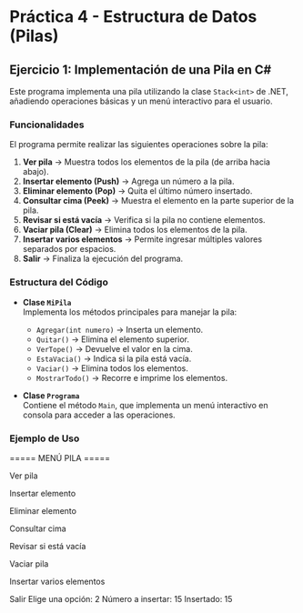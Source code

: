 # Práctica 4 - Estructura de Datos (Pilas)

## Ejercicio 1: Implementación de una Pila en C#

Este programa implementa una pila utilizando la clase `Stack<int>` de .NET, añadiendo operaciones básicas y un menú interactivo para el usuario.

### Funcionalidades

El programa permite realizar las siguientes operaciones sobre la pila:

1. **Ver pila** → Muestra todos los elementos de la pila (de arriba hacia abajo).
2. **Insertar elemento (Push)** → Agrega un número a la pila.
3. **Eliminar elemento (Pop)** → Quita el último número insertado.
4. **Consultar cima (Peek)** → Muestra el elemento en la parte superior de la pila.
5. **Revisar si está vacía** → Verifica si la pila no contiene elementos.
6. **Vaciar pila (Clear)** → Elimina todos los elementos de la pila.
7. **Insertar varios elementos** → Permite ingresar múltiples valores separados por espacios.
8. **Salir** → Finaliza la ejecución del programa.

### Estructura del Código

- **Clase `MiPila`**  
  Implementa los métodos principales para manejar la pila:
  - `Agregar(int numero)` → Inserta un elemento.  
  - `Quitar()` → Elimina el elemento superior.  
  - `VerTope()` → Devuelve el valor en la cima.  
  - `EstaVacia()` → Indica si la pila está vacía.  
  - `Vaciar()` → Elimina todos los elementos.  
  - `MostrarTodo()` → Recorre e imprime los elementos.

- **Clase `Programa`**  
  Contiene el método `Main`, que implementa un menú interactivo en consola para acceder a las operaciones.

### Ejemplo de Uso

===== MENÚ PILA =====

Ver pila

Insertar elemento

Eliminar elemento

Consultar cima

Revisar si está vacía

Vaciar pila

Insertar varios elementos

Salir
Elige una opción: 2
Número a insertar: 15
Insertado: 15